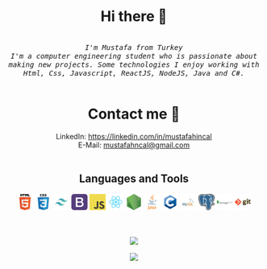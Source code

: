 <h1 align="center">Hi there 👋</h1>
 
<div align="center">
<br>
    <samp> <i> I'm Mustafa from Turkey </i> </samp> <br />
    <samp> <i> I'm a computer engineering student who is passionate about making new projects. Some technologies I enjoy working with Html, Css, Javascript, ReactJS, NodeJS, Java and C#. </i> </samp>
    <br />
    <br />
 
 <h1 align="center">Contact me 👋</h1>
 LinkedIn: <a href="https://linkedin.com/in/mustafahincal" target="blank">https://linkedin.com/in/mustafahincal</a><br>
 E-Mail:  <a href = "mailto:mustafahncal@gmail.com">mustafahncal@gmail.com</a><br><br> 
 
</div>
<div>
 
    
<div align="center">
    <h2><b>Languages and Tools</b></h2>
    <img height="32"
        src="https://raw.githubusercontent.com/github/explore/80688e429a7d4ef2fca1e82350fe8e3517d3494d/topics/html/html.png" />
        <img height="32"
        src="https://raw.githubusercontent.com/github/explore/80688e429a7d4ef2fca1e82350fe8e3517d3494d/topics/css/css.png" />
        <img height="32"
        src="https://raw.githubusercontent.com/github/explore/80688e429a7d4ef2fca1e82350fe8e3517d3494d/topics/tailwind/tailwind.png" />
    <img height="32"
        src="https://raw.githubusercontent.com/github/explore/80688e429a7d4ef2fca1e82350fe8e3517d3494d/topics/bootstrap/bootstrap.png" />
    <img height="32"
        src="https://raw.githubusercontent.com/github/explore/80688e429a7d4ef2fca1e82350fe8e3517d3494d/topics/javascript/javascript.png" />
    <img height="32"
        src="https://raw.githubusercontent.com/github/explore/80688e429a7d4ef2fca1e82350fe8e3517d3494d/topics/react/react.png" />
        <img height="32"
        src="https://raw.githubusercontent.com/github/explore/80688e429a7d4ef2fca1e82350fe8e3517d3494d/topics/nodejs/nodejs.png" />
    <img height="32"
        src="https://raw.githubusercontent.com/github/explore/80688e429a7d4ef2fca1e82350fe8e3517d3494d/topics/java/java.png" />
    <img height="32"
        src="https://raw.githubusercontent.com/github/explore/80688e429a7d4ef2fca1e82350fe8e3517d3494d/topics/c/c.png" />
    <img height="32"
        src="https://raw.githubusercontent.com/github/explore/80688e429a7d4ef2fca1e82350fe8e3517d3494d/topics/mysql/mysql.png" />
    <img height="32"
        src="https://raw.githubusercontent.com/github/explore/80688e429a7d4ef2fca1e82350fe8e3517d3494d/topics/postgresql/postgresql.png" />
    <img height="32"
        src="https://raw.githubusercontent.com/github/explore/80688e429a7d4ef2fca1e82350fe8e3517d3494d/topics/mongodb/mongodb.png" />
    <img height="32"
        src="https://raw.githubusercontent.com/github/explore/80688e429a7d4ef2fca1e82350fe8e3517d3494d/topics/git/git.png" />
</div>
    
   

<br>
<br>

<div align="center">

<a href="https://github.com/mustafahincal"><img align="center" width="450" src="https://github-readme-stats.vercel.app/api?username=mustafahincal&show_icons=true&bg_color=0d1117&text_color=c8cdd0&title_color=3366ff&icon_color=3366ff&hide_border=true"/></a>
 
<a href="https://github.com/mustafahincal"><img align="center" width="350" src="https://github-readme-stats.vercel.app/api/top-langs/?username=mustafahincal&bg_color=0d1117&text_color=c8cdd0&title_color=3366ff&hide_border=true&layout=compact&langs_count=10&hide=jupyter%20notebook"/></a>

</div>
